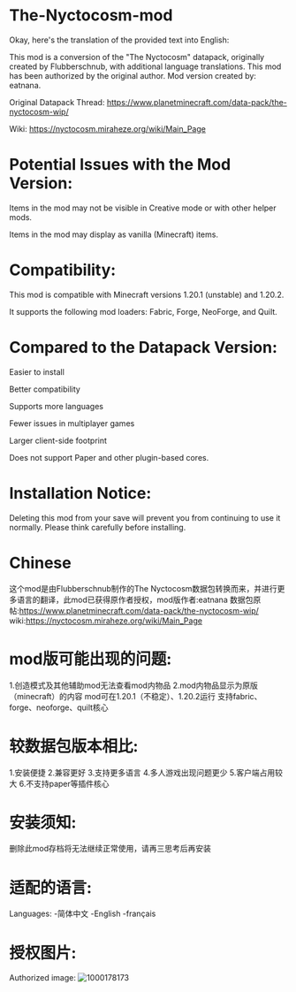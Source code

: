 # The-Nyctocosm-mod
Okay, here's the translation of the provided text into English:

This mod is a conversion of the "The Nyctocosm" datapack, originally created by Flubberschnub, with additional language translations. This mod has been authorized by the original author. Mod version created by: eatnana.

 Original Datapack Thread: https://www.planetminecraft.com/data-pack/the-nyctocosm-wip/

Wiki: https://nyctocosm.miraheze.org/wiki/Main_Page

# Potential Issues with the Mod Version:

Items in the mod may not be visible in Creative mode or with other helper mods.

Items in the mod may display as vanilla (Minecraft) items.

# Compatibility:

This mod is compatible with Minecraft versions 1.20.1 (unstable) and 1.20.2.

It supports the following mod loaders: Fabric, Forge, NeoForge, and Quilt.

# Compared to the Datapack Version:

Easier to install

Better compatibility

Supports more languages

Fewer issues in multiplayer games

Larger client-side footprint

Does not support Paper and other plugin-based cores.

# Installation Notice:

Deleting this mod from your save will prevent you from continuing to use it normally. Please think carefully before installing.

# Chinese
这个mod是由Flubberschnub制作的The Nyctocosm数据包转换而来，并进行更多语言的翻译，此mod已获得原作者授权，mod版作者:eatnana
数据包原帖:https://www.planetminecraft.com/data-pack/the-nyctocosm-wip/
wiki:https://nyctocosm.miraheze.org/wiki/Main_Page
# mod版可能出现的问题:
1.创造模式及其他辅助mod无法查看mod内物品
2.mod内物品显示为原版（minecraft）的内容
mod可在1.20.1（不稳定）、1.20.2运行
支持fabric、forge、neoforge、quilt核心
# 较数据包版本相比:
1.安装便捷
2.兼容更好
3.支持更多语言
4.多人游戏出现问题更少
5.客户端占用较大
6.不支持paper等插件核心

# 安装须知:
删除此mod存档将无法继续正常使用，请再三思考后再安装

# 适配的语言:
Languages:
-简体中文
-English
-français

# 授权图片:
Authorized image:
![1000178173](https://github.com/user-attachments/assets/67841fe9-44b6-43d9-b1e4-7ff07838f16f)
